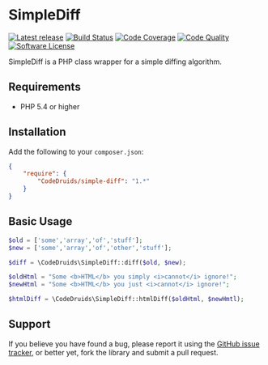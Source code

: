 # SimpleDiff

[![Latest release](http://img.shields.io/github/release/CodeDruids/simple-diff.svg)](https://github.com/CodeDruids/hello-world-composer/releases)
[![Build Status](https://img.shields.io/travis/CodeDruids/simple-diff/master.svg)](https://travis-ci.org/CodeDruids/simple-diff)
[![Code Coverage](https://img.shields.io/scrutinizer/coverage/g/CodeDruids/simple-diff.svg)](https://scrutinizer-ci.com/g/CodeDruids/simple-diff/)
[![Code Quality](https://img.shields.io/scrutinizer/g/CodeDruids/simple-diff.svg)](https://scrutinizer-ci.com/g/CodeDruids/simple-diff/)
[![Software License](https://img.shields.io/badge/license-MIT-blue.svg)](LICENSE)

SimpleDiff is a PHP class wrapper for a simple diffing algorithm.

## Requirements

* PHP 5.4 or higher

## Installation

Add the following to your `composer.json`:

```json
{
    "require": {
        "CodeDruids/simple-diff": "1.*"
    }
}
```

## Basic Usage

```php
$old = ['some','array','of','stuff'];
$new = ['some','array','of','other','stuff'];

$diff = \CodeDruids\SimpleDiff::diff($old, $new);

$oldHtml = "Some <b>HTML</b> you simply <i>cannot</i> ignore!";
$newHtml = "Some <b>HTML</b> you just <i>cannot</i> ignore!";

$htmlDiff = \CodeDruids\SimpleDiff::htmlDiff($oldHtml, $newHmtl);

```

## Support

If you believe you have found a bug, please report it using the [GitHub issue tracker](https://github.com/CodeDruids/simple-diff/issues),
or better yet, fork the library and submit a pull request.